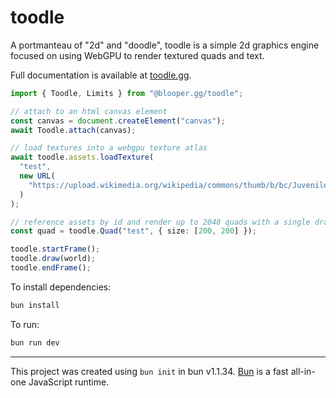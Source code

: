 # toodle

A portmanteau of "2d" and "doodle", toodle is a simple 2d graphics engine focused on using WebGPU to render textured quads and text.

Full documentation is available at [toodle.gg](https://toodle.gg).

```ts
import { Toodle, Limits } from "@blooper.gg/toodle";

// attach to an html canvas element
const canvas = document.createElement("canvas");
await Toodle.attach(canvas);

// load textures into a webgpu texture atlas
await toodle.assets.loadTexture(
  "test",
  new URL(
    "https://upload.wikimedia.org/wikipedia/commons/thumb/b/bc/Juvenile_Ragdoll.jpg/440px-Juvenile_Ragdoll.jpg"
  )
);

// reference assets by id and render up to 2048 quads with a single draw call
const quad = toodle.Quad("test", { size: [200, 200] });

toodle.startFrame();
toodle.draw(world);
toodle.endFrame();
```

To install dependencies:

```bash
bun install
```

To run:

```bash
bun run dev
```

---

This project was created using `bun init` in bun v1.1.34. [Bun](https://bun.sh) is a fast all-in-one JavaScript runtime.
